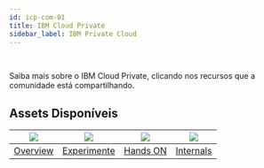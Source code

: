 ```yaml
---
id: icp-com-01
title: IBM Cloud Private 
sidebar_label: IBM Private Cloud 
---
```

<br />

Saiba mais sobre o IBM Cloud Private, clicando nos recursos que a comunidade está compartilhando.


## Assets Disponíveis

|![](https://raw.githubusercontent.com/IBM-Design/icons/master/dist/png/object-based/catalog_64.png)|![](https://raw.githubusercontent.com/IBM-Design/icons/master/dist/png/object-based/checklist_64.png)|![](https://raw.githubusercontent.com/IBM-Design/icons/master/dist/png/object-based/compass_64.png)|![](https://raw.githubusercontent.com/IBM-Design/icons/master/dist/png/object-based/tools_64.png)|
|:---:|:---:|:---:|:---:|
|[Overview](/docs/icp-prod-01.html)|[Experimente](/docs/icp-test-01.html)|[Hands ON](/docs/icp-lab-02.html)|[Internals](/docs/icp-test-01.html)|



<br />